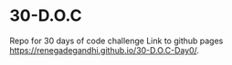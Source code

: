 # 30-D.O.C
Repo for 30 days of code challenge
Link to github pages https://renegadegandhi.github.io/30-D.O.C-Day0/.
